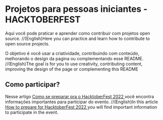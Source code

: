 # Projetos para pessoas iniciantes - HACKTOBERFEST
Aqui você pode praticar e aprender como contribuir com projetos open source.
//(English)Here you can practice and learn how to contribute to open source projects.

O objetivo é você usar a criatividade, contribuindo com conteúdo, melhorando o design da pagina ou complementando esse README.
//(English)The goal is for you to use creativity, contributing content, improving the design of the page or complementing this README

## Como participar?
Nesse artigo [Como se preparar pra o HacktoberFest 2022 ](https://dev.to/github/como-se-preparar-pra-o-hacktoberfest-2022-27ln) você encontra informações importantes para participar do evento.
//(English)In this article [How to prepare for HacktoberFest 2022 ](https://dev.to/github/como-se-preparar-pra-o-hacktoberfest-2022-27ln) you will find important information to participate in the event.
